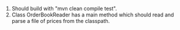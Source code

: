 1. Should build with "mvn clean compile test".
2. Class OrderBookReader has a main method which should read and parse a file of prices from the classpath.